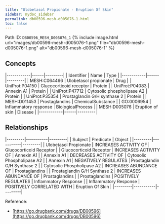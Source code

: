 ```yaml
---
title: "Ulobetasol Propionate - Eruption Of Skin"
sidebar: mydoc_sidebar
permalink: db00596-mesh-d005076-1.html
toc: false 
---
```



Path ID: `DB00596_MESH_D005076_1`
{% include image.html url="images/db00596-mesh-d005076-1.png" file="db00596-mesh-d005076-1.png" alt="db00596-mesh-d005076-1" %}

## Concepts

|------------|------|---------|
| Identifier | Name | Type    |
|------------|------|---------|
| MESH:C064466 | Ulobetasol propionate | Drug |
| UniProt:P04150 | Glucocorticoid receptor | Protein |
| UniProt:P04083 | Annexin A1 | Protein |
| UniProt:P47712 | Cytosolic phospholipase A2 | Protein |
| UniProt:P35354 | Prostaglandin G/H synthase 2 | Protein |
| MESH:D011453 | Prostaglandins | ChemicalSubstance |
| GO:0006954 | Inflammatory response | BiologicalProcess |
| MESH:D005076 | Eruption of skin | Disease |
|------------|------|---------|

## Relationships

|---------|-----------|---------|
| Subject | Predicate | Object  |
|---------|-----------|---------|
| Ulobetasol Propionate | INCREASES ACTIVITY OF | Glucocorticoid Receptor |
| Glucocorticoid Receptor | INCREASES ACTIVITY OF | Annexin A1 |
| Annexin A1 | DECREASES ACTIVITY OF | Cytosolic Phospholipase A2 |
| Annexin A1 | NEGATIVELY REGULATES | Prostaglandin G/H Synthase 2 |
| Cytosolic Phospholipase A2 | INCREASES ABUNDANCE OF | Prostaglandins |
| Prostaglandin G/H Synthase 2 | INCREASES ABUNDANCE OF | Prostaglandins |
| Prostaglandins | POSITIVELY REGULATES | Inflammatory Response |
| Inflammatory Response | POSITIVELY CORRELATED WITH | Eruption Of Skin |
|---------|-----------|---------|

Reference: 
  - [https://go.drugbank.com/drugs/DB00596](https://go.drugbank.com/drugs/DB00596)
